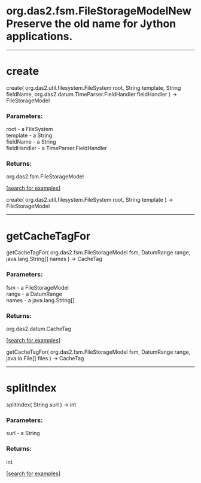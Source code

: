 # org.das2.fsm.FileStorageModelNewPreserve the old name for Jython applications.
***
<a name="create"></a>
# create
create( org.das2.util.filesystem.FileSystem root, String template, String fieldName, org.das2.datum.TimeParser.FieldHandler fieldHandler ) &rarr; FileStorageModel



### Parameters:
root - a FileSystem
<br>template - a String
<br>fieldName - a String
<br>fieldHandler - a TimeParser.FieldHandler

### Returns:
org.das2.fsm.FileStorageModel


<a href="https://github.com/autoplot/dev/search?q=create&unscoped_q=create">[search for examples]</a>

create( org.das2.util.filesystem.FileSystem root, String template ) &rarr; FileStorageModel<br>
***
<a name="getCacheTagFor"></a>
# getCacheTagFor
getCacheTagFor( org.das2.fsm.FileStorageModel fsm, DatumRange range, java.lang.String[] names ) &rarr; CacheTag



### Parameters:
fsm - a FileStorageModel
<br>range - a DatumRange
<br>names - a java.lang.String[]

### Returns:
org.das2.datum.CacheTag


<a href="https://github.com/autoplot/dev/search?q=getCacheTagFor&unscoped_q=getCacheTagFor">[search for examples]</a>

getCacheTagFor( org.das2.fsm.FileStorageModel fsm, DatumRange range, java.io.File[] files ) &rarr; CacheTag<br>
***
<a name="splitIndex"></a>
# splitIndex
splitIndex( String surl ) &rarr; int



### Parameters:
surl - a String

### Returns:
int


<a href="https://github.com/autoplot/dev/search?q=splitIndex&unscoped_q=splitIndex">[search for examples]</a>

